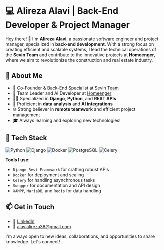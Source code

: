 # 💻 Alireza Alavi | Back-End Developer & Project Manager

Hey there! 👋 I'm **Alireza Alavi**, a passionate software engineer and project manager, specialized in **back-end development**. With a strong focus on creating efficient and scalable systems, I lead the technical operations of the **Sevin Team** and contribute to the innovative projects at **Homeenger**, where we aim to revolutionize the construction and real estate industry.

## 🚀 About Me

- 🎯 Co-Founder & Back-End Specialist at [Sevin Team](https://ir.linkedin.com/company/sevinteam?trk=public_profile_topcard-current-company)
- 🏢 Team Leader and AI Developer at [Homeenger](https://www.homeenger.com)
- 👨‍💻 Specialized in **Django**, **Python**, and **REST APIs**
- 🧩 Proficient in **data analysis** and **AI integrations**
- 🌐 Strong believer in **remote teamwork** and efficient project management
- 🎓 Always learning and exploring new technologies!

## 🔧 Tech Stack

![Python](https://img.shields.io/badge/-Python-333333?style=flat&logo=python) ![Django](https://img.shields.io/badge/-Django-333333?style=flat&logo=django) ![Docker](https://img.shields.io/badge/-Docker-333333?style=flat&logo=docker) ![PostgreSQL](https://img.shields.io/badge/-PostgreSQL-333333?style=flat&logo=postgresql) ![Celery](https://img.shields.io/badge/-Celery-333333?style=flat&logo=celery)

**Tools I use:**
- `Django Rest Framework` for crafting robust APIs
- `Docker` for deployment and scaling
- `Celery` for handling asynchronous tasks
- `Swagger` for documentation and API design
- `XAMPP`, `MariaDB`, and `Redis` for data handling


## 📫 Get in Touch

- 💼 [LinkedIn](https://ir.linkedin.com/in/alireza-alavi-83389822b?trk=people-guest_people_search-card)  
- 📧 alavialireza38@gmail.com

I'm always open to new ideas, collaborations, and opportunities to share knowledge. Let's connect!
